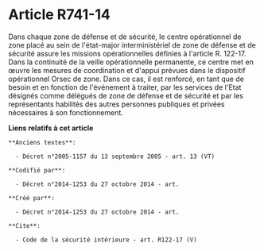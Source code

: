 # Article R741-14

Dans chaque zone de défense et de sécurité, le centre opérationnel de zone placé au sein de l'état-major interministériel de
zone de défense et de sécurité assure les missions opérationnelles définies à l'article R. 122-17. Dans la continuité de la
veille opérationnelle permanente, ce centre met en œuvre les mesures de coordination et d'appui prévues dans le dispositif
opérationnel Orsec de zone. Dans ce cas, il est renforcé, en tant que de besoin et en fonction de l'événement à traiter, par
les services de l'Etat désignés comme délégués de zone de défense et de sécurité et par les représentants habilités des
autres personnes publiques et privées nécessaires à son fonctionnement.

**Liens relatifs à cet article**

	**Anciens textes**:

	  - Décret n°2005-1157 du 13 septembre 2005 - art. 13 (VT)

	**Codifié par**:

	  - Décret n°2014-1253 du 27 octobre 2014 - art.

	**Créé par**:

	  - Décret n°2014-1253 du 27 octobre 2014 - art.

	**Cite**:

	  - Code de la sécurité intérieure - art. R122-17 (V)

